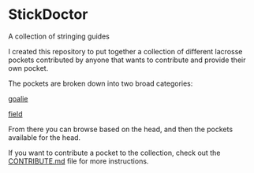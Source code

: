 # StickDoctor
A collection of stringing guides

I created this repository to put together a collection of different lacrosse pockets contributed by anyone that wants to contribute and provide their own pocket.

The pockets are broken down into two broad categories:

[goalie](goalie.md)

[field](field.md)

From there you can browse based on the head, and then the pockets available for the head.

If you want to contribute a pocket to the collection, check out the [CONTRIBUTE.md](CONTRIBUTE.md) file for more instructions.

